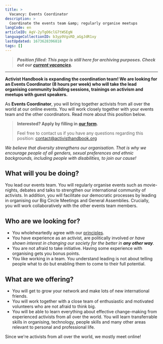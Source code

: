 ```yaml
---
title: >
  Vacancy: Events Coordinator
description: >
  Coordinate the events team &amp; regularly organise meetups
langCode: en
articleID: AgV-2yTgO6clG7tWSEgN
languageCollectionID: b3yp9VgsRD_aGgJdR1xy
lastUpdated: 1673628396818
tags: []
---
```


> _**Position filled: This page is still here for archiving purposes. Check out our**_ [_**current vacancies**_](/vacancies)_**.**_

* * *

**Activist Handbook is expanding the coordination team! We are looking for an Events Coordinator (8 hours per week) who will take the lead organising community building sessions, trainings on activism and meetups with guest speakers.**

As **Events Coordinator**, you will bring together activists from all over the world at our online events. You will work closely together with your events team and the other coordinators. Read more about this position below.

> **Interested? Apply by filling in** [**our form**](https://docs.google.com/forms/d/e/1FAIpQLSc6BUIpvW-0dBthpOIaQAkgallz-UTovZ9YJ1HjIoge6iOGKQ/viewform?usp=sf_link)**.**
> 
> Feel free to contact us if you have any questions regarding this position: [contact@activisthandbook.org](mailto:contact@activisthandbook.org)

_We believe that diversity strengthens our organisation. That is why we encourage people of all genders, sexual preferences and ethnic backgrounds, including people with disabilities, to join our cause!_

## **What will you be doing?**

You lead our events team. You will regularly organise events such as movie-nights, debates and talks to strengthen our international community of activists. In addition, you will facilitate our democratic processes by leading in organising our Big Circle Meetings and General Assemblies. Crucially, you will work collaboratively with the other events team members.

## **Who are we looking for?**

-   You wholeheartedly agree with our [principles](/about/principles).
-   You have experience as an activist, are politically involved _or have shown interest in changing our society for the better in **any other way**._
-   You are not afraid to take initiative. Having some experience with organising gets you bonus points.
-   You like working in a team. You understand leading is not about telling people what to do but enabling them to come to their full potential.

## **What are we offering?**

-   You will get to grow your network and make lots of new international friends.
-   You will work together with a close team of enthusiastic and motivated volunteers who are not afraid to think big.
-   You will be able to learn everything about effective change-making from experienced activists from all over the world. You will learn transferrable skills in organising, technology, people skills and many other areas relevant to personal and professional life.

<div><figcaption>Since we're activists from all over the world, we mostly meet online!</figcaption></div>